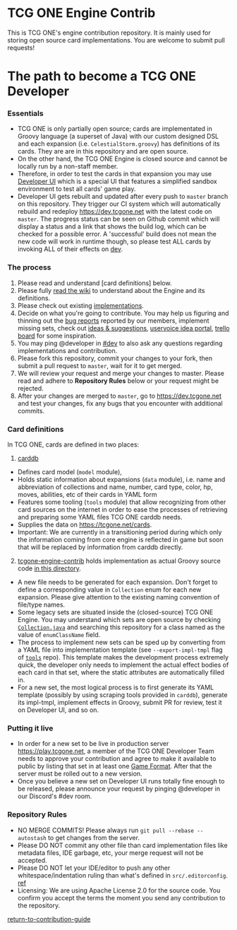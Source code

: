 # TCG ONE Engine Contrib

This is TCG ONE's engine contribution repository. 
It is mainly used for storing open source card implementations. 
You are welcome to submit pull requests!

# The path to become a TCG ONE Developer

### Essentials
- TCG ONE is only partially open source; cards are implementated in Groovy language (a superset of Java) with our custom designed DSL and each expansion (i.e. `CelestialStorm.groovy`) has definitions of its cards. They are are in this repository and are open source.
- On the other hand, the TCG ONE Engine is closed source and cannot be locally run by a non-staff member. 
- Therefore, in order to test the cards in that expansion you may use [Developer UI](https://dev.tcgone.net/) which is a special UI that features a simplified sandbox environment to test all cards' game play.
- Developer UI gets rebuilt and updated after every push to `master` branch on this repository. They trigger our CI system which will automatically rebuild and redeploy <https://dev.tcgone.net> with the latest code on `master`. The progress status can be seen on Github commit which will display a status and a link that shows the build log, which can be checked for a possible error. A 'successful' build does not mean the new code will work in runtime though, so please test ALL cards by invoking ALL of their effects on [dev](https://dev.tcgone.net).


### The process
1. Please read and understand [card definitions] below.
1. Please fully [read the wiki](https://github.com/axpendix/tcgone-engine-contrib/wiki) to understand about the Engine and its definitions.
1. Please check out existing [implementations](https://github.com/axpendix/tcgone-engine-contrib/tree/master/src/tcgwars/logic/impl).
1. Decide on what you're going to contribute. You may help us figuring and thinning out the [bug reports](https://forum.tcgone.net/c/bug-reports?solved=no) reported by our members, implement missing sets, check out [ideas & suggestions](https://forum.tcgone.net/c/ideas-n-suggestions/6), [uservoice idea portal](https://tcgone.uservoice.com/), [trello board](https://trello.com/b/B8bwBnRv/tcg-one-tasks) for some inspiration.
1. You may ping @developer in [#dev](https://discord.gg/JZP2qzU) to also ask any questions regarding implementations and contribution.
1. Please fork this repository, commit your changes to your fork, then submit a pull request to `master`, wait for it to get merged.
1. We will review your request and merge your changes to master. Please read and adhere to **Repository Rules** below or your request might be rejected.
1. After your changes are merged to `master`, go to <https://dev.tcgone.net> and test your changes, fix any bugs that you encounter with additional commits.

### Card definitions
In TCG ONE, cards are defined in two places: 

1. [carddb](https://github.com/tcgone/carddb)
- Defines card model (`model` module),
- Holds static information about expansions (`data` module), i.e. name and abbreviation of collections and name, number, card type, color, hp, moves, abilities, etc of their cards in YAML form
- Features some tooling (`tools` module) that allow recognizing from other card sources on the internet in order to ease the processes of retrieving and preparing some YAML files TCG ONE carddb needs.
- Supplies the data on <https://tcgone.net/cards>.
- Important: We are currently in a transitioning period during which only the information coming from core engine is reflected in game but soon that will be replaced by information from carddb directly.

2. [tcgone-engine-contrib](https://github.com/axpendix/tcgone-engine-contrib/) holds implementation as actual Groovy source code [in this directory](https://github.com/axpendix/tcgone-engine-contrib/tree/master/src/tcgwars/logic/impl). 
- A new file needs to be generated for each expansion. Don't forget to define a corresponding value in `Collection` enum for each new expansion. Please give attention to the existing naming convention of file/type names.
- Some legacy sets are situated inside the (closed-source) TCG ONE Engine. You may understand which sets are open source by checking [`Collection.java`](https://github.com/axpendix/tcgone-engine-contrib/blob/master/src/tcgwars/logic/card/Collection.java) and searching this repository for a class named as the value of `enumClassName` field.
- The process to implement new sets can be sped up by converting from a YAML file into implementation template (see `--export-impl-tmpl` flag of [`tools`](https://github.com/tcgone/carddb/tree/master/tools) repo). This template makes the development process extremely quick, the developer only needs to implement the actual effect bodies of each card in that set, where the static attributes are automatically filled in.
- For a new set, the most logical process is to first generate its YAML template (possibly by using scraping tools provided in `carddb`), generate its impl-tmpl, implement effects in Groovy, submit PR for review, test it on Developer UI, and so on.

### Putting it live

- In order for a new set to be live in production server <https://play.tcgone.net>, a member of the TCG ONE Developer Team needs to approve your contribution and agree to make it available to public by listing that set in at least one [Game Format](https://tcgone.net/formats). After that the server must be rolled out to a new version.
- Once you believe a new set on Developer UI runs totally fine enough to be released, please announce your request by pinging @developer in our Discord's #dev room.

### Repository Rules

- NO MERGE COMMITS! Please always run `git pull --rebase --autostash` to get changes from the server.
- Please DO NOT commit any other file than card implementation files like metadata files, IDE garbage, etc, your merge request will not be accepted.
- Please DO NOT let your IDE/editor to push any other whitespace/indentation ruling than what's defined in `src/.editorconfig`. [ref](https://editorconfig.org/)
- Licensing: We are using Apache License 2.0 for the source code. You confirm you accept the terms the moment you send any contribution to the repository. 

[return-to-contribution-guide](https://forum.tcgone.net/t/26)
